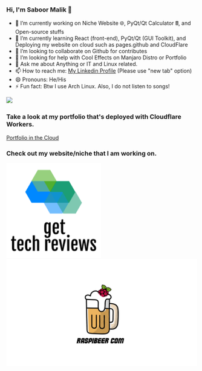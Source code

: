 ### Hi, I'm Saboor Malik 👋

<!--
**OrangeDev2/OrangeDev2** is a ✨ _special_ ✨ repository because its `README.md` (this file) appears on your GitHub profile.

Here are some ideas to get you started:
-->

- 🔭 I’m currently working on Niche Website 🌐, PyQt/Qt Calculator 🖩, and Open-source stuffs
- 🌱 I’m currently learning React (front-end), PyQt/Qt (GUI Toolkit), and Deploying my website on cloud such as pages.github and CloudFlare
- 👯 I’m looking to collaborate on Github for contributes
- 🤔 I’m looking for help with Cool Effects on Manjaro Distro or Portfolio
- 💬 Ask me about Anything or IT and Linux related.
- 📫 How to reach me: <a href="https://www.linkedin.com/in/saboor-malik-011701186/">My Linkedin Profile</a> (Please use "new tab" option)
- 😄 Pronouns: He/His
- ⚡ Fun fact: Btw I use Arch Linux. Also, I do not listen to songs!

<img src="https://github-readme-stats.vercel.app/api?username=orangedev2&&show_icons=true&title_color=ffffff&icon_color=bb2acf&text_color=daf7dc&bg_color=151515">

### Take a look at my portfolio that's deployed with Cloudflare Workers.
<a href="https://cloud-portfolio.sabym.workers.dev/">Portfolio in the Cloud</a>


### Check out my website/niche that I am working on.
<a href="http://gettechreviews.com/"><img src="/GTR_Logo.png" style="height:250px; width:250px;"></a>
<a href="http://raspibeer.com/"><img src="/logo.png" style="height:250px width:250px"></a>


